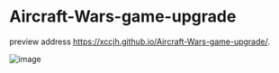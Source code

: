 # Aircraft-Wars-game-upgrade
preview address  https://xccjh.github.io/Aircraft-Wars-game-upgrade/.

![image](https://github.com/xccjh/images/小Q截图-20190412123235.png)

